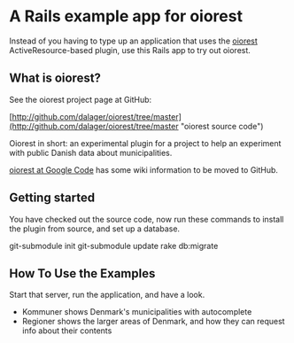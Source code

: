 # A Rails example app for oiorest #

Instead of you having to type up an application that uses the
[oiorest](http://github.com/dalager/oiorest/ "oiorest source code")
ActiveResource-based plugin, use this Rails app to try out oiorest.

## What is oiorest? ##

See the oiorest project page at GitHub:

[http://github.com/dalager/oiorest/tree/master](http://github.com/dalager/oiorest/tree/master "oiorest source code")

Oiorest in short: an experimental plugin for a project to help an
experiment with public Danish data about municipalities.

[oiorest at Google Code](http://code.google.com/p/oiorest/) has
some wiki information to be moved to GitHub.

## Getting started ##

You have checked out the source code, now run these commands to
install the plugin from source, and set up a database.

git-submodule init
git-submodule update
rake db:migrate

## How To Use the Examples ##

Start that server, run the application, and have a look.

 * Kommuner shows Denmark's municipalities with autocomplete
 * Regioner shows the larger areas of Denmark, and how they can request info about their contents

